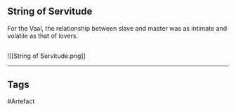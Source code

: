 ## String of Servitude
For the Vaal, the relationship between slave and master was as intimate and volatile as that of lovers.
## 
![[String of Servitude.png]]

---
## Tags
#Artefact